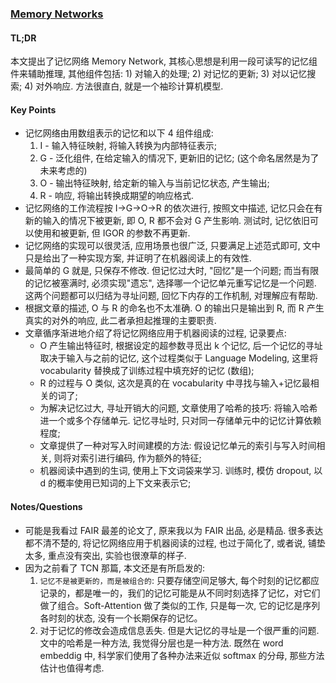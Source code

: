 ### [Memory Networks](https://arxiv.org/abs/1410.3916)

#### TL;DR

本文提出了记忆网络 Memory Network, 其核心思想是利用一段可读写的记忆组件来辅助推理, 其他组件包括: 1) 对输入的处理; 2) 对记忆的更新; 3) 对以记忆搜索; 4) 对外响应. 方法很直白, 就是一个袖珍计算机模型.

#### Key Points

* 记忆网络由用数组表示的记忆和以下 4 组件组成:
    1. I - 输入特征映射, 将输入转换为内部特征表示;
    2. G - 泛化组件, 在给定输入的情况下, 更新旧的记忆; (这个命名居然是为了未来考虑的)
    3. O - 输出特征映射, 给定新的输入与当前记忆状态, 产生输出;
    4. R - 响应, 将输出转换成期望的响应格式.
* 记忆网络的工作流程按 I->G->O->R 的依次进行, 按照文中描述, 记忆只会在有新的输入的情况下被更新, 即 O, R 都不会对 G 产生影响. 测试时, 记忆依旧可以使用和被更新, 但 IGOR 的参数不再更新.
* 记忆网络的实现可以很灵活, 应用场景也很广泛, 只要满足上述范式即可, 文中只是给出了一种实现方案, 并证明了在机器阅读上的有效性.
* 最简单的 G 就是, 只保存不修改. 但记忆过大时, "回忆"是一个问题; 而当有限的记忆被塞满时, 必须实现"遗忘", 选择哪一个记忆单元重写记忆是一个问题. 这两个问题都可以归结为寻址问题, 回忆下内存的工作机制, 对理解应有帮助.
* 根据文章的描述, O 与 R 的命名也不太准确. O 的输出只是输出到 R, 而 R 产生真实的对外的响应, 此二者承担起推理的主要职责.
* 文章循序渐进地介绍了将记忆网络应用于机器阅读的过程, 记录要点:
    * O 产生输出特征时, 根据设定的超参数寻觅出 k 个记忆, 后一个记忆的寻址取决于输入与之前的记忆, 这个过程类似于 Language Modeling, 这里将 vocabularity 替换成了训练过程中填充好的记忆 (数组); 
    * R 的过程与 O 类似, 这次是真的在 vocabularity 中寻找与输入+记忆最相关的词了;
    * 为解决记忆过大, 寻址开销大的问题, 文章使用了哈希的技巧: 将输入哈希进一个或多个存储单元. 记忆寻址时, 只对同一存储单元中的记忆计算依赖程度;
    * 文章提供了一种对写入时间建模的方法: 假设记忆单元的索引与写入时间相关, 则将对索引进行编码, 作为额外的特征;
    * 机器阅读中遇到的生词, 使用上下文词袋来学习. 训练时, 模仿 dropout, 以 d 的概率使用已知词的上下文来表示它;

#### Notes/Questions

* 可能是我看过 FAIR 最差的论文了, 原来我以为 FAIR 出品, 必是精品. 很多表达都不清不楚的, 将记忆网络应用于机器阅读的过程, 也过于简化了, 或者说, 铺垫太多, 重点没有突出, 实验也很潦草的样子.
* 因为之前看了 TCN 那篇, 本文还是有所启发的:
    1. `记忆不是被更新的，而是被组合的`: 只要存储空间足够大, 每个时刻的记忆都应记录的，都是唯一的，我们的记忆可能是从不同时刻选择了记忆，对它们做了组合。Soft-Attention 做了类似的工作, 只是每一次, 它的记忆是序列各时刻的状态, 没有一个长期保存的记忆。
    2. 对于记忆的修改会造成信息丢失. 但是大记忆的寻址是一个很严重的问题. 文中的哈希是一种方法, 我觉得分层也是一种方法. 既然在 word embeddig 中, 科学家们使用了各种办法来近似 softmax 的分母, 那些方法估计也值得考虑.
